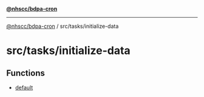 [**@nhscc/bdpa-cron**](../../../README.md)

***

[@nhscc/bdpa-cron](../../../README.md) / src/tasks/initialize-data

# src/tasks/initialize-data

## Functions

- [default](functions/default.md)
